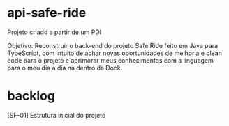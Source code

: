 # api-safe-ride

Projeto criado a partir de um PDI

Objetivo: Reconstruir o back-end do projeto Safe Ride feito em Java para TypeScript, com intuito de achar novas oportunidades de melhoria e clean code para o projeto e aprimorar meus conhecimentos com a linguagem para o meu dia a dia na dentro da Dock.

# backlog
[SF-01] Estrutura inicial do projeto
